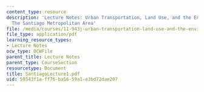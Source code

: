 ```yaml
---
content_type: resource
description: 'Lecture Notes: Urban Transportation, Land Use, and the Environment :
  The Santiago Metropolitan Area'
file: /media/courses/11-943j-urban-transportation-land-use-and-the-environment-spring-2002/59543f1aff76ba5659a1e3bd72dae207_SantiagoLecture1.pdf
file_type: application/pdf
learning_resource_types:
- Lecture Notes
ocw_type: OCWFile
parent_title: Lecture Notes
parent_type: CourseSection
resourcetype: Document
title: SantiagoLecture1.pdf
uid: 59543f1a-ff76-ba56-59a1-e3bd72dae207
---
```

